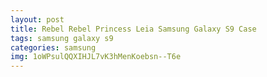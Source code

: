 ```yaml
---
layout: post
title: Rebel Rebel Princess Leia Samsung Galaxy S9 Case
tags: samsung galaxy s9
categories: samsung
img: 1oWPsulQQXIHJL7vK3hMenKoebsn--T6e
---
```

